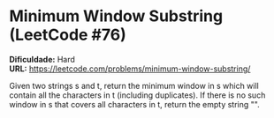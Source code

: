 # Minimum Window Substring (LeetCode #76)

**Dificuldade:** Hard  
**URL:** https://leetcode.com/problems/minimum-window-substring/

Given two strings s and t, return the minimum window in s which will contain all the characters in t (including duplicates). If there is no such window in s that covers all characters in t, return the empty string "".
